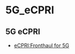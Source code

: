 # 5G_eCPRI

## 5G eCPRI 
 - [eCPRI:Fronthaul for 5G](https://medium.com/5g-nr/cloud-ran-and-ecpri-fronthaul-in-5g-networks-a1f63d13df67)
